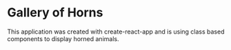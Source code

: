 # Gallery of Horns

This application was created with create-react-app and is using class based components to display horned animals.